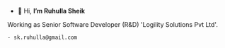 - 👋 Hi, **I’m Ruhulla Sheik**

Working as Senior Software Developer (R&D) 'Logility Solutions Pvt Ltd'.

    - sk.ruhulla@gmail.com


